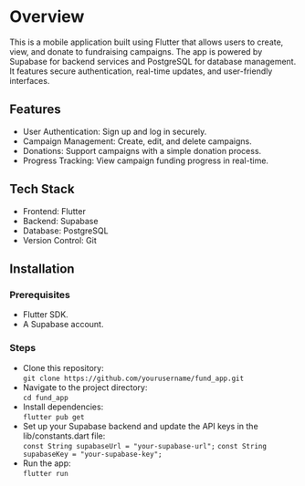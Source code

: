 # Overview

This is a mobile application built using Flutter that allows users to create, view, and donate to fundraising campaigns. The app is powered by Supabase for backend services and PostgreSQL for database management. It features secure authentication, real-time updates, and user-friendly interfaces.

## Features

- User Authentication: Sign up and log in securely.
- Campaign Management: Create, edit, and delete campaigns.
- Donations: Support campaigns with a simple donation process.
- Progress Tracking: View campaign funding progress in real-time.

## Tech Stack

- Frontend: Flutter
- Backend: Supabase
- Database: PostgreSQL
- Version Control: Git

## Installation

    
### Prerequisites

- Flutter SDK.
- A Supabase account.

### Steps

- Clone this repository:  
    ```git clone https://github.com/yourusername/fund_app.git```
-  Navigate to the project directory:  
    ```cd fund_app```
- Install dependencies:  
    ```flutter pub get```
- Set up your Supabase backend and update the API keys in the lib/constants.dart file:  
    ```const String supabaseUrl = "your-supabase-url";```
    ```const String supabaseKey = "your-supabase-key";```
- Run the app:  
    ```flutter run```







